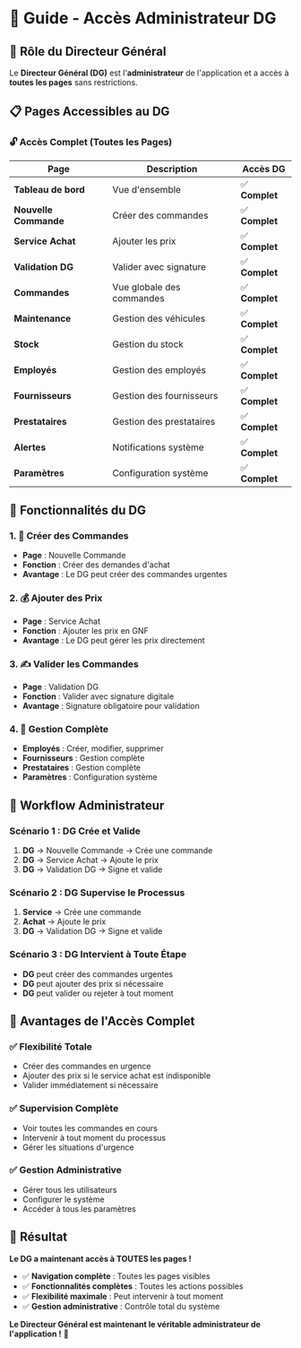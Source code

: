 # 👑 Guide - Accès Administrateur DG

## 🎯 Rôle du Directeur Général

Le **Directeur Général (DG)** est l'**administrateur** de l'application et a accès à **toutes les pages** sans restrictions.

## 📋 Pages Accessibles au DG

### **🔓 Accès Complet (Toutes les Pages)**

| Page | Description | Accès DG |
|------|-------------|----------|
| **Tableau de bord** | Vue d'ensemble | ✅ **Complet** |
| **Nouvelle Commande** | Créer des commandes | ✅ **Complet** |
| **Service Achat** | Ajouter les prix | ✅ **Complet** |
| **Validation DG** | Valider avec signature | ✅ **Complet** |
| **Commandes** | Vue globale des commandes | ✅ **Complet** |
| **Maintenance** | Gestion des véhicules | ✅ **Complet** |
| **Stock** | Gestion du stock | ✅ **Complet** |
| **Employés** | Gestion des employés | ✅ **Complet** |
| **Fournisseurs** | Gestion des fournisseurs | ✅ **Complet** |
| **Prestataires** | Gestion des prestataires | ✅ **Complet** |
| **Alertes** | Notifications système | ✅ **Complet** |
| **Paramètres** | Configuration système | ✅ **Complet** |

## 🚀 Fonctionnalités du DG

### **1. 📝 Créer des Commandes**
- **Page** : Nouvelle Commande
- **Fonction** : Créer des demandes d'achat
- **Avantage** : Le DG peut créer des commandes urgentes

### **2. 💰 Ajouter des Prix**
- **Page** : Service Achat
- **Fonction** : Ajouter les prix en GNF
- **Avantage** : Le DG peut gérer les prix directement

### **3. ✍️ Valider les Commandes**
- **Page** : Validation DG
- **Fonction** : Valider avec signature digitale
- **Avantage** : Signature obligatoire pour validation

### **4. 👥 Gestion Complète**
- **Employés** : Créer, modifier, supprimer
- **Fournisseurs** : Gestion complète
- **Prestataires** : Gestion complète
- **Paramètres** : Configuration système

## 🎯 Workflow Administrateur

### **Scénario 1 : DG Crée et Valide**
1. **DG** → Nouvelle Commande → Crée une commande
2. **DG** → Service Achat → Ajoute le prix
3. **DG** → Validation DG → Signe et valide

### **Scénario 2 : DG Supervise le Processus**
1. **Service** → Crée une commande
2. **Achat** → Ajoute le prix
3. **DG** → Validation DG → Signe et valide

### **Scénario 3 : DG Intervient à Toute Étape**
- **DG** peut créer des commandes urgentes
- **DG** peut ajouter des prix si nécessaire
- **DG** peut valider ou rejeter à tout moment

## 🔧 Avantages de l'Accès Complet

### **✅ Flexibilité Totale**
- Créer des commandes en urgence
- Ajouter des prix si le service achat est indisponible
- Valider immédiatement si nécessaire

### **✅ Supervision Complète**
- Voir toutes les commandes en cours
- Intervenir à tout moment du processus
- Gérer les situations d'urgence

### **✅ Gestion Administrative**
- Gérer tous les utilisateurs
- Configurer le système
- Accéder à tous les paramètres

## 🎉 Résultat

**Le DG a maintenant accès à TOUTES les pages !**

- ✅ **Navigation complète** : Toutes les pages visibles
- ✅ **Fonctionnalités complètes** : Toutes les actions possibles
- ✅ **Flexibilité maximale** : Peut intervenir à tout moment
- ✅ **Gestion administrative** : Contrôle total du système

**Le Directeur Général est maintenant le véritable administrateur de l'application !** 🚀
